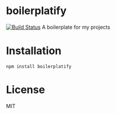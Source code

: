 boilerplatify
============

[![Build Status](https://secure.travis-ci.org/omphalos/boilerplatify.png)](http://travis-ci.org/omphalos/boilerplatify)
A boilerplate for my projects

Installation
============

    npm install boilerplatify

License
=======

MIT